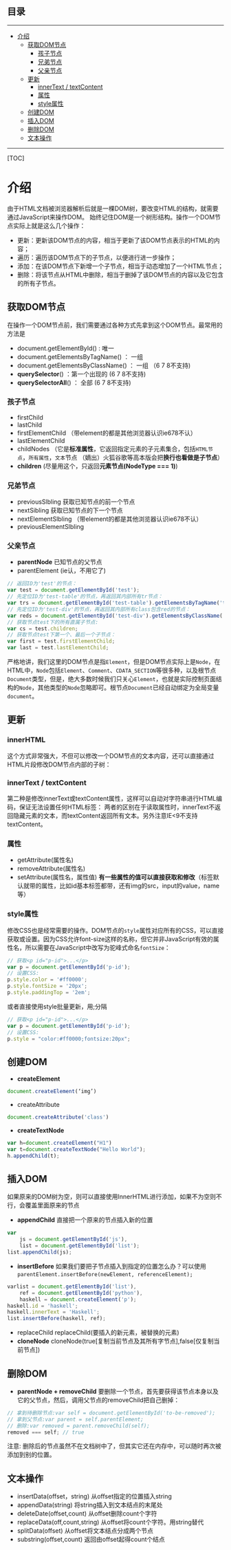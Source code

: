 ## 目录
---
- [介绍](#介绍)
  - [获取DOM节点](#获取DOM节点)
    - [孩子节点](#孩子节点)
    - [兄弟节点](#兄弟节点)
    - [父亲节点](#父亲节点)
  - [更新](#更新)
    - [innerText / textContent](#innerText-/-textContent)
    - [属性](#属性)
    - [style属性](#style属性)
  - [创建DOM](#创建DOM)
  - [插入DOM](#插入DOM)
  - [删除DOM](#删除DOM)
  - [文本操作](#文本操作)
---
[TOC]
# 介绍
由于HTML文档被浏览器解析后就是一棵DOM树，要改变HTML的结构，就需要通过JavaScript来操作DOM。
始终记住DOM是一个树形结构。操作一个DOM节点实际上就是这么几个操作：
- 更新：更新该DOM节点的内容，相当于更新了该DOM节点表示的HTML的内容；
- 遍历：遍历该DOM节点下的子节点，以便进行进一步操作；
- 添加：在该DOM节点下新增一个子节点，相当于动态增加了一个HTML节点；
- 删除：将该节点从HTML中删除，相当于删掉了该DOM节点的内容以及它包含的所有子节点。
## 获取DOM节点
在操作一个DOM节点前，我们需要通过各种方式先拿到这个DOM节点。最常用的方法是
- document.getElementById()    : 唯一
- document.getElementsByTagName()  ： 一组
- document.getElementsByClassName() ： 一组 （6 7 8不支持)
- **querySelector**() ：第一个出现的  (6 7 8不支持)
- **querySelectorAll**() ： 全部  (6 7 8不支持)
### 孩子节点
- firstChild
- lastChild
- firstElementChild  （带element的都是其他浏览器认识ie678不认）
- lastElementChild
- childNodes （它是**标准属性**，它返回指定元素的子元素集合，包括`HTML节点`，`所有属性`，`文本`节点 （嫡出）火狐谷歌等高本版会把**换行也看做是子节点**）
- **children**  (尽量用这个，只返回**元素节点(NodeType === 1)**)
### 兄弟节点
- previousSlbling 获取已知节点的前一个节点
- nextSibling 获取已知节点的下一个节点
- nextElementSlbling  （带element的都是其他浏览器认识ie678不认）
- previousElementSlbling
### 父亲节点
- **parentNode**  已知节点的父节点
- parentElement (ie认，不用它了)
```js
// 返回ID为'test'的节点：
var test = document.getElementById('test');
// 先定位ID为'test-table'的节点，再返回其内部所有tr节点：
var trs = document.getElementById('test-table').getElementsByTagName('tr');
// 先定位ID为'test-div'的节点，再返回其内部所有class包含red的节点：
var reds = document.getElementById('test-div').getElementsByClassName('red');
// 获取节点test下的所有直属子节点:
var cs = test.children;
// 获取节点test下第一个、最后一个子节点：
var first = test.firstElementChild;
var last = test.lastElementChild;
```
严格地讲，我们这里的DOM节点是指`Element`，但是DOM节点实际上是`Node`，在HTML中，`Node`包括`Element`、`Comment`、`CDATA_SECTION`等很多种，以及根节点`Document`类型，但是，绝大多数时候我们只关心`Element`，也就是实际控制页面结构的`Node`，其他类型的`Node`忽略即可。根节点`Document`已经自动绑定为全局变量`document`。
## 更新
### innerHTML
这个方式非常强大，不但可以修改一个DOM节点的文本内容，还可以直接通过HTML片段修改DOM节点内部的子树：
### innerText / textContent
第二种是修改innerText或textContent属性，这样可以自动对字符串进行HTML编码，保证无法设置任何HTML标签：
两者的区别在于读取属性时，innerText不返回隐藏元素的文本，而textContent返回所有文本。另外注意IE<9不支持textContent。
### 属性
- getAttribute(属性名)
- removeAttribute(属性名)
- setAttribute(属性名，属性值)
**有一些属性的值可以直接获取和修改**（标签默认就带的属性，比如id基本标签都带，还有img的src，input的value，name等）
### style属性
修改CSS也是经常需要的操作。DOM节点的`style`属性对应所有的CSS，可以直接获取或设置。因为CSS允许font-size这样的名称，但它并非JavaScript有效的属性名，所以需要在JavaScript中改写为驼峰式命名`fontSize`：
```js
// 获取<p id="p-id">...</p>
var p = document.getElementById('p-id');
// 设置CSS:
p.style.color = '#ff0000';
p.style.fontSize = '20px';
p.style.paddingTop = '2em';
```
或者直接使用style批量更新，用;分隔
```js
// 获取<p id="p-id">...</p>
var p = document.getElementById('p-id');
// 设置CSS:
p.style = "color:#ff0000;fontsize:20px";
```
## 创建DOM
- **createElement**
```js
document.createElement(‘img’)
```
- createAttribute
```js
document.createAttribute('class')
```
- **createTextNode**
```js
var h=document.createElement("H1") 
var t=document.createTextNode("Hello World"); 
h.appendChild(t);
```
## 插入DOM
如果原来的DOM树为空，则可以直接使用InnerHTML进行添加，如果不为空则不行，会覆盖里面原来的节点
- **appendChild**
直接把一个原来的节点插入新的位置
```js
var
    js = document.getElementById('js'),
    list = document.getElementById('list');
list.appendChild(js);
```
- **insertBefore**
如果我们要把子节点插入到指定的位置怎么办？可以使用`parentElement.insertBefore(newElement, referenceElement);`
```js
varlist = document.getElementById('list'),
    ref = document.getElementById('python'),
    haskell = document.createElement('p');
haskell.id = 'haskell';
haskell.innerText = 'Haskell';
list.insertBefore(haskell, ref);
```
- replaceChild
replaceChild(要插入的新元素，被替换的元素)
- **cloneNode**
cloneNode(true[复制当前节点及其所有字节点],false[仅复制当前节点])
## 删除DOM
- **parentNode  +  removeChild**
要删除一个节点，首先要获得该节点本身以及它的父节点，然后，调用父节点的removeChild把自己删掉：
```js
// 拿到待删除节点:var self = document.getElementById('to-be-removed');
// 拿到父节点:var parent = self.parentElement;
// 删除:var removed = parent.removeChild(self);
removed === self; // true
```
注意: 删除后的节点虽然不在文档树中了，但其实它还在内存中，可以随时再次被添加到别的位置。
## 文本操作
- insertData(offset，string)   从offset指定的位置插入string
- appendData(string)  将string插入到文本结点的末尾处
- deleteDate(offset,count)   从offset删除count个字符
- replaceData(off,count,string)   从offset将count个字符。用string替代
- splitData(offset)  从offset将文本结点分成两个节点
- substring(offset,count)  返回由offset起得count个结点
